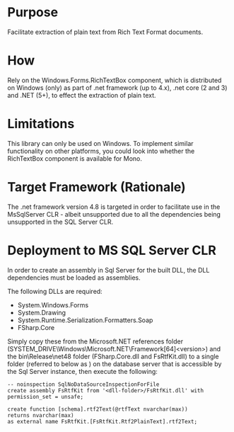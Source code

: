 # Purpose

Facilitate extraction of plain text from Rich Text Format documents.

# How

Rely on the Windows.Forms.RichTextBox component, which is distributed on Windows (only) as part of .net framework (up to
4.x), .net core (2 and 3) and .NET (5+), to effect the extraction of plain text.

# Limitations

This library can only be used on Windows.  To implement similar functionality on other platforms, you could look into
whether the RichTextBox component is available for Mono.

# Target Framework (Rationale)

The .net framework version 4.8 is targeted in order to facilitate use in the MsSqlServer CLR - albeit unsupported due to
all the dependencies being unsupported in the SQL Server CLR.

# Deployment to MS SQL Server CLR

In order to create an assembly in Sql Server for the built DLL, the DLL dependencies must be loaded as assemblies.

The following DLLs are required:

- System.Windows.Forms
- System.Drawing
- System.Runtime.Serialization.Formatters.Soap
- FSharp.Core

Simply copy these from the Microsoft.NET references folder (SYSTEM_DRIVE\Windows\Microsoft.NET\Framework[64]\<version>)
and the bin\Release\net48 folder (FSharp.Core.dll and FsRtfKit.dll) to a single folder (referred to below as
<dll-folder>) on the database server that is accessible by the Sql Server instance, then execute the following:

```tsql
-- noinspection SqlNoDataSourceInspectionForFile
create assembly FsRtfKit from '<dll-folder>/FsRtfKit.dll' with permission_set = unsafe;

create function [schema].rtf2Text(@rtfText nvarchar(max))
returns nvarchar(max)
as external name FsRtfKit.[FsRtfKit.Rtf2PlainText].rtf2Text;
```
